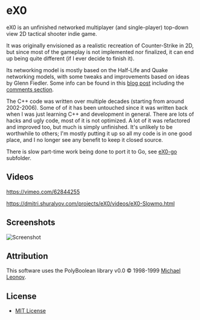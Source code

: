 eX0
===

eX0 is an unfinished networked multiplayer (and single-player) top-down view 2D tactical shooter indie game.

It was originally envisioned as a realistic recreation of Counter-Strike in 2D, but since most of the gameplay is not implemented nor finalized, it can end up being quite different (if I ever decide to finish it).

Its networking model is mostly based on the Half-Life and Quake networking models, with some tweaks and improvements based on ideas by Glenn Fiedler. Some info can be found in this [blog post](https://dmitri.shuralyov.com/blog/10) including the [comments section](https://dmitri.shuralyov.com/blog/10#comment-2).

The C++ code was written over multiple decades (starting from around 2002-2006). Some of of it has been untouched since it was written back when I was just learning C++ and development in general. There are lots of hacks and ugly code, most of it is not optimized. A lot of it was refactored and improved too, but much is simply unfinished. It's unlikely to be worthwhile to others; I'm mostly putting it up so all my code is in one good place, and I no longer see any benefit to keep it closed source.

There is slow part-time work being done to port it to Go, see [eX0-go](./eX0-go/) subfolder.

Videos
------

<https://vimeo.com/62844255>

<https://dmitri.shuralyov.com/projects/eX0/videos/eX0-Slowmo.html>

Screenshots
-----------

![Screenshot](https://dmitri.shuralyov.com/projects/eX0/Screenshot.png)

Attribution
-----------

This software uses the PolyBoolean library v0.0 © 1998-1999 [Michael Leonov](http://www.complex-a5.ru/polyboolean/contacts.html#leonov).

License
-------

-	[MIT License](https://opensource.org/licenses/mit-license.php)
